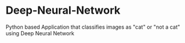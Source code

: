 # Deep-Neural-Network
Python based Application that classifies images as "cat" or "not a cat" using Deep Neural Network
